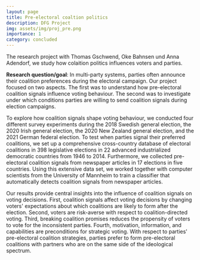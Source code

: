 ```yaml
---
layout: page
title: Pre-electoral coaltion politics
description: DFG Project
img: assets/img/proj_pre.png
importance: 1
category: concluded
---
```



The research project with Thomas Gschwend, Oke Bahnsen und Anna Adendorf, we study how colaition politics influences voters and parties. 


__Research question/goal__: In multi-party systems, parties often announce their coalition preferences during the electoral campaign. Our project focused on two aspects. The first was to understand how pre-electoral coalition signals influence voting behaviour. The second was to investigate under which conditions parties are willing to send coalition signals during election campaigns.

To explore how coalition signals shape voting behaviour, we conducted four different survey experiments during the 2018 Swedish general election, the 2020 Irish general election, the 2020 New Zealand general election, and the 2021 German federal election. To test when parties signal their preferred coalitions, we set up a comprehensive cross-country database of electoral coalitions in 398 legislative elections in 22 advanced industrialized democratic countries from 1946 to 2014. Furthermore, we collected pre-electoral coalition signals from newspaper articles in 17 elections in five countries. Using this extensive data set, we worked together with computer scientists from the University of Mannheim to train a classifier that automatically detects coalition signals from newspaper articles.

Our results provide central insights into the influence of coalition signals on voting decisions. First, coalition signals affect voting decisions by changing voters' expectations about which coalitions are likely to form after the election. Second, voters are risk-averse with respect to coalition-directed voting. Third, breaking coalition promises reduces the propensity of voters to vote for the inconsistent parties. Fourth, motivation, information, and capabilities are preconditions for strategic voting. With respect to parties' pre-electoral coalition strategies, parties prefer to form pre-electoral coalitions with partners who are on the same side of the ideological spectrum.

